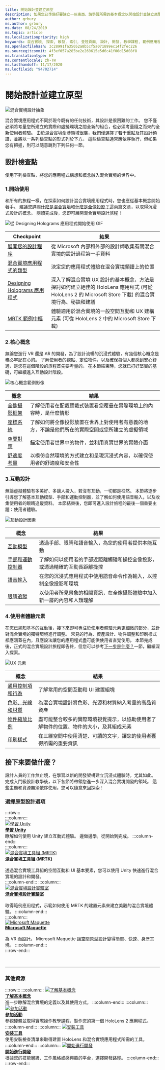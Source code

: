 ```yaml
---
title: 開始設計並建立原型
description: 如果您已準備好要建立一些東西，請學習所需的基本概念以開始設計並建立原型。
author: grbury
ms.author: grbury
ms.date: 08/24/2019
ms.topic: article
ms.localizationpriority: high
keywords: 混合實境, 探索, 散發, 索引, 登陸頁面, 設計, 開發, 教學課程, 範例應用程式, 基本, 案例研究, 資源, HoloLens 操作說明, 開放原始碼專案, 核心概念, 互動, 混合實境頭戴式裝置, windows 混合實境頭戴式裝置, 虛擬實境頭戴式裝置, HoloLens, MRTK, 混合實境工具組
ms.openlocfilehash: 3c28991fa35052a8b5cf5a071899ec14f2fec226
ms.sourcegitcommit: 4f3ef057a285be2e260615e5d6c41f00d15d08f8
ms.translationtype: HT
ms.contentlocale: zh-TW
ms.lasthandoff: 11/17/2020
ms.locfileid: "94702714"
---
```

# <a name="start-designing-and-prototyping"></a>開始設計並建立原型

![混合實境設計抽象](images/design-hero-image.png)

混合實境應用程式不同於現今既有的任何技術，其設計是很困難的工作。 您不僅必須將考量您所建立的實際和虛擬環境之間全新的組合，也必須考量隨之而來的全新使用者體驗。 由於混合實境牽涉領域很廣，我們僅選擇了若干重點及其設計頻譜，並將以一系列檢查點的形式列於下方。 這些檢查點通常應依序執行，但如果您有把握，則可以隨意跳到下列任何一節。

## <a name="design-checkpoints"></a>設計檢查點

使用下列檢查點，將您的應用程式構想和概念融入混合實境的世界中。

### <a name="1-getting-started"></a>1.開始使用

和所有的旅程一樣，在探索如何設計混合實境應用程式時，您也應從基本概念開始著手。 建議您詳閱[什麼是混合實境](../discover/mixed-reality.md)和[什麼是全像投影？](../discover/hologram.md)這兩篇文章，以取得沉浸式設計的概念。 閱讀完成後，您即可展開混合實境設計旅程！

![從 Designing Holograms 應用程式開始使用 GIF](images/HandTracking2.gif)

|  Checkpoint  |  結果  |
| --- | --- |
| [展開您的設計程序](../discover/case-study-expanding-the-design-process-for-mixed-reality.md) | 從 Microsoft 內部和外部的設計師收集有關混合實境的設計過程第一手資料 |
| [混合實境應用程式的類型](types-of-mixed-reality-apps.md) | 決定您的應用程式體驗在混合實境頻譜上的位置 |
| [Designing Holograms 應用程式](https://www.microsoft.com/p/designing-holograms/9nxwnjklrzwd) | 深入了解混合實境 UX 設計的基本概念，方法是探討如何建立絕佳的 HoloLens 應用程式 (可從 HoloLens 2 的 Microsoft Store 下載) 的混合實境行為、秘訣和建議 |
| [MRTK 範例中樞](https://www.microsoft.com/en-us/p/mrtk-examples-hub/9mv8c39l2sj4) | 體驗適用於混合實境的一般空間互動和 UX 建構元素 (可從 HoloLens 2 中的 Microsoft Store 下載) |
### <a name="2-core-concepts"></a>2.核心概念

無論您進行 VR 還是 AR 的開發，為了設計流暢的沉浸式體驗，有幾個核心概念是務必牢記在心的。 了解使用者的觀點、定位物件，以及確保每個人都感到安心舒適，是您在這個階段的旅程首先要考量的。 在本節結束時，您就已打好堅實的基礎，可繼續進入互動設計階段。

![核心概念範例影像](images/fragments-750px.jpg)

|  概念  |  結果  |
| --- | --- |
| [全像攝影框架](holographic-frame.md) | 了解使用者在配戴頭戴式裝置看您覆疊在實際環境上的內容時，是什麼情形 |
| [座標系統](coordinate-systems.md) | 了解如何將全像投影放置在世界上對使用者有意義的地方，不論是他們所在的實際空間或您所建立的虛擬領域 |
| [空間對應](spatial-mapping.md) | 錨定使用者世界中的物件，並利用真實世界的實體介面 |
| [舒適度考量](comfort.md) | 以模仿自然環境的方式建立和呈現沉浸式內容，以確保使用者的舒適度和安全性 |

### <a name="3-interaction-design"></a>3.互動設計

無論虛擬體驗有多美好、多讓人投入，若沒有互動，一切都是枉然。 本節將逐步引導您了解基本互動模型、手部和運動控制器，並了解如何使用語音輸入，以及收集使用者的眼睛追蹤資料。 本節結束後，您即可進入設計旅程的最後一個重要主題：使用者體驗。

![互動設計因素](images/UX_Hero_Manipulation.jpg)

|  概念  |  結果  |
| --- | --- |
| [互動模型](interaction-fundamentals.md) | 透過手部、眼睛和語音輸入，為您的使用者提供本能互動 |
| [手部和運動控制器](hands-and-tools.md) | 了解如何以使用者的手部近距離觸碰和操控全像投影，或透過精確的互動長距離操控 |
| [語音輸入](voice-input.md) | 在您的沉浸式應用程式中使用語音命令作為輸入，以控制全像投影和環境  |
| [眼睛追蹤](eye-tracking.md) | 以使用者所見景象的相關資訊，在全像攝影體驗中加入新一層的內容和人類理解 |

### <a name="4-user-experience-elements"></a>4.使用者體驗元素

在您已熟知基本的互動後，接下來即可專注於使用者體驗元素更細微的部分，並針對混合實境的獨特環境進行調整。 常見的行為、資產設計、物件調整和印刷樣式都應涵蓋在內，且應設法讓您的應用程式盡可能供使用者直覺使用。 本節完成後，正式的混合實境設計旅程即告終，但您可以參考[下一步是什麼？](#whats-next)一節，繼續深入探索。

![UX 元素](images/UX_Hero_BoundingBox.jpg)

|  概念  |  結果  |
| --- | --- |
| [通用控制項和行為](app-patterns-landingpage.md) | 了解常用的空間互動和 UI 建置組塊 |
| [色彩、光線和材質](color-light-and-materials.md) | 為混合實境設計將色彩、光源和材質納入考量的高品質資產 |
| [物件縮放比例](scale.md) | 盡可能整合較多的實際環境視覺提示，以協助使用者了解物件的位置、物件的大小，及其組成元素 |
| [印刷樣式](typography.md) | 在三維空間中使用清楚、可讀的文字，讓您的使用者獲得所需的重要資訊 |

## <a name="whats-next"></a>接下來要做什麼？

設計人員的工作無止境，在學習以新的開發架構建立沉浸式體驗時，尤其如此。 完成入門級設計教學後，以下各節將帶領您進一步深入混合實境開發的領域。 這些主題和資源無須依序使用，您可以隨意來回探索！

### <a name="choose-a-prototyping-option"></a>選擇原型設計選項  

:::row:::   
    :::column:::    
       [![學習 Unity](images/logo-unity.png)](https://learn.unity.com/)<br>
        **[學習 Unity](https://learn.unity.com/)**<br>
        瞭解如何使用 Unity 建立互動式體驗。 邊做邊學，從開始到完成。
    :::column-end:::    
    :::column:::    
        [![混合實境工具組 (MRTK)](images/74-12.png)](https://github.com/Microsoft/MixedRealityToolkit-Unity)<br>
        **[混合實境工具組 (MRTK)](https://github.com/Microsoft/MixedRealityToolkit-Unity)**<br>  
        透過混合實境工具組的空間互動和 UI 基本要素，您可以使用 Unity 快速進行混合實境的設計和開發。   
    :::column-end:::
    :::column:::    
        [![混合實境設計實驗室](images/74-13.png)](https://github.com/Microsoft/MRDL_Unity_PeriodicTable)<br>
        **[混合實境設計實驗室](https://github.com/Microsoft/MRDL_Unity_PeriodicTable)**<br>  
        取得範例應用程式，示範如何使用 MRTK 的建置元素來建立美觀的混合實境體驗。
    :::column-end:::        
    :::column:::    
        [![Microsoft Maquette](images/74-14.png)](https://www.maquette.ms/)<br>
        **[Microsoft Maquette](https://www.maquette.ms/)**<br>  
        為 VR 而設計。 Microsoft Maquette 讓空間原型設計變得簡單、快速、身歷其境。 
    :::column-end:::    
:::row-end:::

<br>

---

### <a name="additional-resources"></a>其他資源

:::row:::
    :::column:::
       [![了解基本概念](images/74-15.png)](../discover/get-started-with-mr.md#understand-the-basics)<br>
        **[了解基本概念](../discover/get-started-with-mr.md#understand-the-basics)**<br>
        進一步瞭解混合實境的定義以及其使用方式。
    :::column-end:::
    :::column:::
        [![參加活動](images/74-16.png)](../whats-new/sf-academy-events.md)<br>
         **[參加活動](../whats-new/sf-academy-events.md)**<br>
        參觀硬體並取得實際操作教學課程，製作您的第一個 HoloLens 2 應用程式。
    :::column-end:::
    :::column:::
        [![安裝工具](images/74-17.png)](../develop/install-the-tools.md)<br>
         **[安裝工具](../develop/install-the-tools.md)**<br>
        使用安裝檢查清單來取得建置 HoloLens 和混合實境應用程式所需的工具。
    :::column-end:::
    :::column:::
        [![開始進行開發](images/74-18.png)](../develop/development.md)<br>
        **[開始進行開發](../develop/development.md)**<br>
        根據您的技能層級、工作風格或感興趣的平台，選擇開發路徑。
    :::column-end:::
:::row-end:::

<br>

<br>